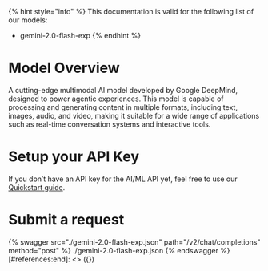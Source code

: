 [#references:start]: <> ({ "template": "openapi" })
{% hint style="info" %}
This documentation is valid for the following list of our models:
* gemini-2.0-flash-exp
{% endhint %}

# Model Overview
A cutting-edge multimodal AI model developed by Google DeepMind, designed to power agentic experiences. This model is capable of processing and generating content in multiple formats, including text, images, audio, and video, making it suitable for a wide range of applications such as real-time conversation systems and interactive tools.

# Setup your API Key
If you don’t have an API key for the AI/ML API yet, feel free to use our [Quickstart guide](https://docs.aimlapi.com/quickstart/setting-up).

# Submit a request
{% swagger src="./gemini-2.0-flash-exp.json" path="/v2/chat/completions" method="post" %}
./gemini-2.0-flash-exp.json
{% endswagger %}
[#references:end]: <> ({})